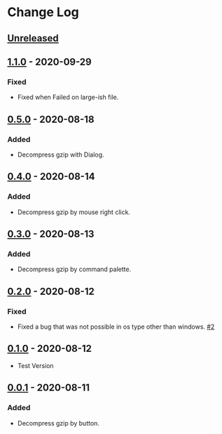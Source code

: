 # Change Log

## [Unreleased]

## [1.1.0] - 2020-09-29

### Fixed

- Fixed when Failed on large-ish file.

## [0.5.0] - 2020-08-18

### Added

- Decompress gzip with Dialog.

## [0.4.0] - 2020-08-14

### Added

- Decompress gzip by mouse right click.

## [0.3.0] - 2020-08-13

### Added

- Decompress gzip by command palette.

## [0.2.0] - 2020-08-12

### Fixed

- Fixed a bug that was not possible in os type other than windows. [#2](https://github.com/hyeongyun0916/GZIP_Decompressor/issues/2)

## [0.1.0] - 2020-08-12

- Test Version

## [0.0.1] - 2020-08-11

### Added

- Decompress gzip by button.

[unreleased]: https://github.com/hyeongyun0916/GZIP_Decompressor/compare/v1.1.0...HEAD
[1.1.0]: https://github.com/hyeongyun0916/GZIP_Decompressor/compare/1.0.0...v1.1.0
[1.1.0]: https://github.com/hyeongyun0916/GZIP_Decompressor/compare/v0.5.0...1.0.0
[0.5.0]: https://github.com/hyeongyun0916/GZIP_Decompressor/compare/v0.4.0...v0.5.0
[0.4.0]: https://github.com/hyeongyun0916/GZIP_Decompressor/compare/v0.3.0...v0.4.0
[0.3.0]: https://github.com/hyeongyun0916/GZIP_Decompressor/compare/v0.2.0...v0.3.0
[0.2.0]: https://github.com/hyeongyun0916/GZIP_Decompressor/compare/v0.1.0...v0.2.0
[0.1.0]: https://github.com/hyeongyun0916/GZIP_Decompressor/compare/v0.0.1...v0.1.0
[0.0.1]: https://github.com/hyeongyun0916/GZIP_Decompressor/releases/tag/v0.0.1